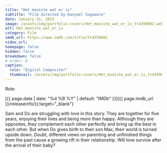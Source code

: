 ```yaml
---
title: "Het mooiste wat er is"
subtitle: "Film directed by Danyael Sugawara"
date: January 31, 2015
image: /assets/img/portfolio-covers/Het_mooiste_wat_er_is_tt4359602.webp
alt: Het_mooiste_wat_er_is
category: Film
imdb_url: https://www.imdb.com/title/tt4359602
video_url: 
homepage: false
hidden: false
breakdown: false
# order: 0
caption:
  role: "Digital Compositor"
  thumbnail: /assets/img/portfolio-covers/Het_mooiste_wat_er_is_tt4359602.webp
---
```

Role: <span style="color:white">{{ page.caption.role | default: "N/A" }}</span>

[{{ page.date | date: "%d %B %Y" | default: "IMDb" }}]({{ page.imdb_url }}/releaseinfo/){:target="_blank"}

Sam and Do are struggling with love in this story. They are together for five years, enjoying their lives and being more than happy. Although they are opposites, they complement each other perfectly and bring up the best in each other. But when Do gives birth to their son Max, their world is turned upside down. Doubt, different views on parenting and unfinished things from the past cause a growing rift in their relationship. Will love survive after the arrival of their baby?
